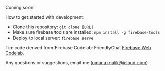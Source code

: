Coming soon!

How to get started with development:

* Clone this repository: `git clone [URL]`
* Make sure firebase tools are installed: `npm install -g firebase-tools`
* Deploy to local server: `firebase serve`

Tip: code derived from Firebase Codelab: FriendlyChat [Firebase Web Codelab](https://codelabs.developers.google.com/codelabs/firebase-web/).

Any questions or suggestions, email me (omar.a.malik@icloud.com) 
